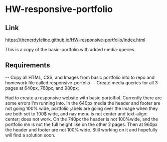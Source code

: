 # HW-responsive-portfolio

## Link
https://thenerdyfeline.github.io/HW-responsive-portfolio/index.html

This is a copy of the basic-portfolio with added media-queries.

## Requirements
-- Copy all HTML, CSS, and Images from basic portfolio into to repo and homework file called responsive-porfolio
-- Create media queries for all 3 pages at 640px, 768px, and 980px;

Had to create a responsive website with basic portolfiol. Currently there are some errors I'm running into. In the 640px media the header and footer are not going 100% wide, portfolio ;abels are going over the image when they are both set to 100$ wide, and nav menu is not center and text-align: center; does not work.
On the 740px the header is not 100%wide, and the portfolio mn is not the full height like on the other 2 pages. Then at 960px the header and footer are not 100% wide.  Still working on it and hopefully will find a solution soon.
